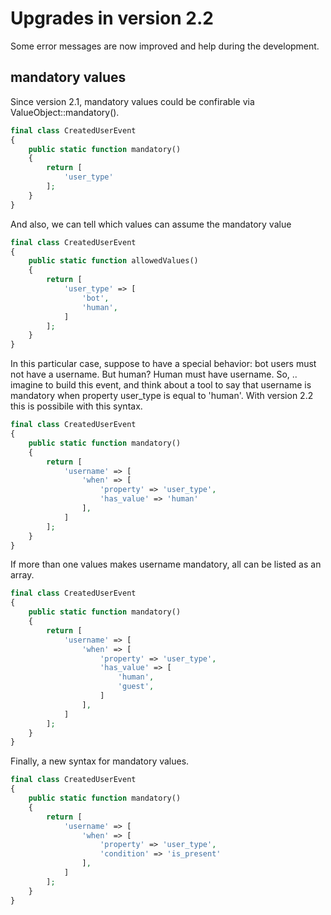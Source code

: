 # Upgrades in version 2.2

Some error messages are now improved and help during the development.

## mandatory values

Since version 2.1, mandatory values could be confirable via ValueObject::mandatory().

```php
final class CreatedUserEvent
{
    public static function mandatory()
    {
        return [
            'user_type'
        ];
    }
}
```

And also, we can tell which values can assume the mandatory value

```php
final class CreatedUserEvent
{
    public static function allowedValues()
    {
        return [
            'user_type' => [
                'bot',
                'human',
            ]
        ];
    }
}
```

In this particular case, suppose to have a special behavior: bot users must not have a username. But human? Human must have username. So, .. imagine to build this event, and think about a tool to say that username is mandatory when property user_type is equal to 'human'. With version 2.2 this is possibile with this syntax.

```php
final class CreatedUserEvent
{
    public static function mandatory()
    {
        return [
            'username' => [
                'when' => [
                    'property' => 'user_type',
                    'has_value' => 'human'
                ],
            ]
        ];
    }
}
```

If more than one values makes username mandatory, all can be listed as an array.

```php
final class CreatedUserEvent
{
    public static function mandatory()
    {
        return [
            'username' => [
                'when' => [
                    'property' => 'user_type',
                    'has_value' => [
                        'human',
                        'guest',
                    ]
                ],
            ]
        ];
    }
}
```

Finally, a new syntax for mandatory values.

```php
final class CreatedUserEvent
{
    public static function mandatory()
    {
        return [
            'username' => [
                'when' => [
                    'property' => 'user_type',
                    'condition' => 'is_present'
                ],
            ]
        ];
    }
}
```
